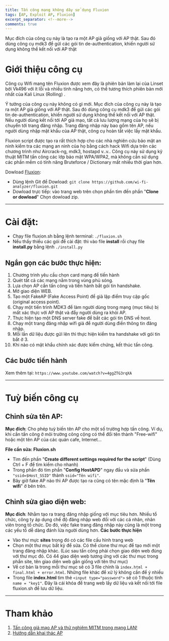 ```yaml
---
title: Tấn công mạng không dây sử dụng Fluxion
tags: [AP, Exploit AP, Fluxion]
excerpt_separator: <!--more-->
comments: true
---
```

Mục đích của công cụ này là tạo ra một AP giả giống với AP thật. Sau đó dùng công cụ mdk3 để gửi các gói tin de-authentication, khiến người sử dụng không thể kết nối với AP thật
<!--more-->
# Giới thiệu công cụ

Công cụ Wifi mang tên Fluxion được xem đây là phiên bản làm lại của Linset bởi Vk496 với ít lỗi và nhiều tính năng hơn, có thể tương thích phiên bản mới nhất của Kali Linux (Rolling) .

Ý tưởng của công cụ này không có gì mới. Mục đích của công cụ này là tạo ra một AP giả giống với AP thật. Sau đó dùng công cụ mdk3 để gửi các gói tin de-authentication, khiến người sử dụng không thể kết nối với AP thật. Nếu người dùng kết nối tới AP giả mạo, tất cả lưu lượng mạng của họ sẽ bị chuyển tới trang đăng nhập. Trang đăng nhập này bao gồm tên AP, nếu người dùng nhập mật khẩu của AP thật, công cụ hoàn tất việc lấy mật khẩu.

Fluxion script được tạo ra rất thích hợp cho các nhà nghiên cứu bảo mật an ninh kiểm tra các mạng an ninh của họ bằng cách hack Wifi dựa trên các chương trình như Aircrack-ng, mdk3, hostapd v..v.. Công cụ này sử dụng kỹ thuật MITM tấn công các lớp bảo mật WPA/WPA2, mà không cần sử dụng các phần mềm có tính năng Bruteforce / Dictionary mất nhiều thời gian hơn.

Dowload [Fluxion](https://github.com/wi-fi-analyzer/fluxion): 

- Dùng lệnh Git để Dowload: ``git clone https://github.com/wi-fi-analyzer/fluxion.git``
- Dowload trực tiếp: vào trang web trên chọn phần tìm đến phần "**Clone or dowload**" Chọn dowload zip.

---

# Cài đặt:

- Chạy file fluxion.sh bằng lệnh terminal: ``./fluxion.sh``
- Nếu thấy thiếu các gói để cài đặt: thì vào file **install** rồi chạy file **install.py** bằng lệnh ``./install.py``

## Ngắn gọn các bước thực hiện:
1. Chương trình yêu cầu chọn card mạng để tiến hành
2. Quét tất cả các mạng nằm trong vùng phủ sóng.
3. Lựa chọn AP cần tấn công và tiến hành bắt gói tin handshake.
4. Mở giao diện WEB.
5. Tạo một FakeAP (Fake Access Point) để giả lập điểm truy cập gốc (original access point).
6. Chạy một tiến trình MDK3 để làm người dùng trong mạng (mục tiêu) bị mất xác thực với AP thật và đẩy người dùng ra khỏi AP.
7. Thực hiện tạo một DNS server fake để bắt các gói tin DNS về host.
8. Chạy một trang đăng nhập wifi giả để người dùng điền thông tin đăng nhập.
9. Mỗi lần dữ liệu được gửi lên thì thực hiện kiểm tra handshake với gói tin bắt ở 3.
10. Khi nào có mật khẩu chính xác được kiểm chứng, kết thúc tấn công.

## Các bước tiến hành
Xem thêm tại: ``https://www.youtube.com/watch?v=4ggZTG3rqXA``

---
# Tuỳ biến công cụ
## Chỉnh sửa tên AP: 
**Mục đích**: Cho phép tuỳ biến tên AP cho một số trường hợp tấn công. Ví dụ, khi cần tấn công ở môi trường công cộng có thể đổi tên thành "Free-wifi" hoặc một tên AP của các quán cafe, Internet...

**File cần sửa: Fluxion.sh**
- Tìm đến phần "**Create different settings required for the script**"
(Dùng Ctrl + F để tìm kiếm cho nhanh)
- Trong phần đó tìm phần "**Config HostAPD**" ngay đầu và sửa phần
`"ssid=$Host_SSID"` thành `ssid="Tên wifi"`.
- Bây giờ fake AP nào thì AP được tạo ra cũng có tên mặc định là "**Tên wifi**" ở bên trên.

## Chỉnh sửa giao diện web:
**Mục đích**: Nhằm tạo ra trang đăng nhập giống với mục tiêu hơn. Nhiều tổ chức, công ty áp dụng chế độ  đăng nhập web đối với các cá nhân, nhân viên trong tổ chức. Do đó, việc fake trang đăng nhập này cũng là một trong các yếu tố dễ dàng đánh lừa người dùng hơn.
**Các bước thực hiện**
- Vào thư mực **sites** trong đó có các file cấu hình trang web
- Chọn một thư mục bất kỳ để sửa. Có thể clone thư mục để tạo mới một trang đăng nhập khác. (Lúc sau tấn công phải chọn giao diện web đúng với thư mục đó. Có 44 giao diện web tương ứng với các thư mục trong phần site, tên giao diện web gần giống với tên thư mục)
- Về cơ bản là trong mỗi thư mục sẽ có 3 file chính là ``index.html + final.html + error.html``. Những file khác để xử lý không cần để ý nhiều
- Trong file **index.html** tìm thẻ ``<input type="password">`` sẽ có 1 thuộc tính ``name = "key1"``. Đây là cái khóa để trang web lấy dữ liệu và kết nối tới file fluxion.sh để lưu dữ liệu.

---
# Tham khảo
1. [Tấn công giả mạo AP và thử nghiệm MITM trong mạng LAN!](https://teamxaque.github.io/2017/08/31/tan-cong-man-in-the-middle.html)
2. [Hướng dẫn khai thác AP](https://teamxaque.github.io/2017/08/29/Khai-thac-ap.html)